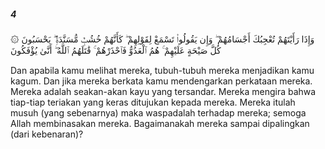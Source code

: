 ##### 4

<span class="ayah">۞ وَإِذَا رَأَيْتَهُمْ تُعْجِبُكَ أَجْسَامُهُمْ ۖ وَإِن يَقُولُوا۟ تَسْمَعْ لِقَوْلِهِمْ ۖ كَأَنَّهُمْ خُشُبٌۭ مُّسَنَّدَةٌۭ ۖ يَحْسَبُونَ كُلَّ صَيْحَةٍ عَلَيْهِمْ ۚ هُمُ ٱلْعَدُوُّ فَٱحْذَرْهُمْ ۚ قَٰتَلَهُمُ ٱللَّهُ ۖ أَنَّىٰ يُؤْفَكُونَ</span>

<span class="ayah_translation">Dan apabila kamu melihat mereka, tubuh-tubuh mereka menjadikan kamu kagum. Dan jika mereka berkata kamu mendengarkan perkataan mereka. Mereka adalah seakan-akan kayu yang tersandar. Mereka mengira bahwa tiap-tiap teriakan yang keras ditujukan kepada mereka. Mereka itulah musuh (yang sebenarnya) maka waspadalah terhadap mereka; semoga Allah membinasakan mereka. Bagaimanakah mereka sampai dipalingkan (dari kebenaran)?</span>
